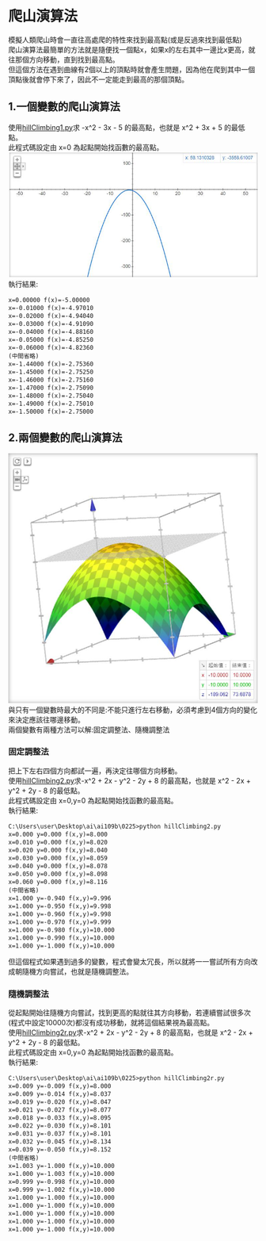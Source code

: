 # 爬山演算法
模擬人類爬山時會一直往高處爬的特性來找到最高點(或是反過來找到最低點)<br>
爬山演算法最簡單的方法就是隨便找一個點x，如果x的左右其中一邊比x更高，就往那個方向移動，直到找到最高點。<br>
但這個方法在遇到曲線有2個以上的頂點時就會產生問題，因為他在爬到其中一個頂點後就會停下來了，因此不一定能走到最高的那個頂點。<br>
## 1.一個變數的爬山演算法
使用[hillClimbing1.py](hillClimbing1.py)求 -x^2 - 3x - 5 的最高點，也就是 x^2 + 3x + 5 的最低點。<br>
此程式碼設定由 x=0 為起點開始找函數的最高點。<br>
![](https://github.com/ja1223/ai109b/blob/main/0225/images/hillclimbing1-1.jpg)<br>
執行結果:<br>
``` C:\Users\user\Desktop\ai\ai109b\0225>python hillClimbing1.py
x=0.00000 f(x)=-5.00000
x=-0.01000 f(x)=-4.97010
x=-0.02000 f(x)=-4.94040
x=-0.03000 f(x)=-4.91090
x=-0.04000 f(x)=-4.88160
x=-0.05000 f(x)=-4.85250
x=-0.06000 f(x)=-4.82360
(中間省略)
x=-1.44000 f(x)=-2.75360
x=-1.45000 f(x)=-2.75250
x=-1.46000 f(x)=-2.75160
x=-1.47000 f(x)=-2.75090
x=-1.48000 f(x)=-2.75040
x=-1.49000 f(x)=-2.75010
x=-1.50000 f(x)=-2.75000
```
## 2.兩個變數的爬山演算法
![](https://github.com/ja1223/ai109b/blob/main/0225/images/hillclimbing2-1.jpg)<br>
與只有一個變數時最大的不同是:不能只進行左右移動，必須考慮到4個方向的變化來決定應該往哪邊移動。<br>
兩個變數有兩種方法可以解:固定調整法、隨機調整法<br>
### 固定調整法
把上下左右四個方向都試一遍，再決定往哪個方向移動。<br>
使用[hillClimbing2.py](hillClimbing2.py)求-x^2 + 2x - y^2 - 2y + 8 的最高點，也就是 x^2 - 2x + y^2 + 2y - 8 的最低點。<br>
此程式碼設定由 x=0,y=0 為起點開始找函數的最高點。<br>
執行結果:<br>
```
C:\Users\user\Desktop\ai\ai109b\0225>python hillClimbing2.py
x=0.000 y=0.000 f(x,y)=8.000
x=0.010 y=0.000 f(x,y)=8.020
x=0.020 y=0.000 f(x,y)=8.040
x=0.030 y=0.000 f(x,y)=8.059
x=0.040 y=0.000 f(x,y)=8.078
x=0.050 y=0.000 f(x,y)=8.098
x=0.060 y=0.000 f(x,y)=8.116
(中間省略)
x=1.000 y=-0.940 f(x,y)=9.996
x=1.000 y=-0.950 f(x,y)=9.998
x=1.000 y=-0.960 f(x,y)=9.998
x=1.000 y=-0.970 f(x,y)=9.999
x=1.000 y=-0.980 f(x,y)=10.000
x=1.000 y=-0.990 f(x,y)=10.000
x=1.000 y=-1.000 f(x,y)=10.000
```
但這個程式如果遇到過多的變數，程式會變太冗長，所以就將一一嘗試所有方向改成朝隨機方向嘗試，也就是隨機調整法。<br>
### 隨機調整法
從起點開始往隨機方向嘗試，找到更高的點就往其方向移動，若連續嘗試很多次(程式中設定10000次)都沒有成功移動，就將這個結果視為最高點。<br>
使用[hillClimbing2r.py](hillClimbing2r.py)求-x^2 + 2x - y^2 - 2y + 8 的最高點，也就是 x^2 - 2x + y^2 + 2y - 8 的最低點。<br>
此程式碼設定由 x=0,y=0 為起點開始找函數的最高點。<br>
執行結果:<br>
```
C:\Users\user\Desktop\ai\ai109b\0225>python hillClimbing2r.py 
x=0.009 y=-0.009 f(x,y)=8.000
x=0.009 y=-0.014 f(x,y)=8.037
x=0.019 y=-0.020 f(x,y)=8.047
x=0.021 y=-0.027 f(x,y)=8.077
x=0.018 y=-0.033 f(x,y)=8.095
x=0.022 y=-0.030 f(x,y)=8.101
x=0.031 y=-0.037 f(x,y)=8.101
x=0.032 y=-0.045 f(x,y)=8.134
x=0.039 y=-0.050 f(x,y)=8.152
(中間省略)
x=1.003 y=-1.000 f(x,y)=10.000
x=1.000 y=-1.003 f(x,y)=10.000
x=0.999 y=-0.998 f(x,y)=10.000
x=0.999 y=-1.002 f(x,y)=10.000
x=1.000 y=-1.000 f(x,y)=10.000
x=1.000 y=-1.000 f(x,y)=10.000
x=1.000 y=-1.000 f(x,y)=10.000
x=1.000 y=-1.000 f(x,y)=10.000
x=1.000 y=-1.000 f(x,y)=10.000
```


